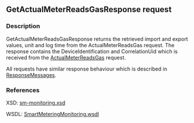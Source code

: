 ## GetActualMeterReadsGasResponse request

### Description
GetActualMeterReadsGasResponse returns the retrieved import and export values, unit and log time from the ActualMeterReadsGas request. The response contains the DeviceIdentification and CorrelationUid which is received from the [ActualMeterReadsGas](ActualMeterReadsGas.md) request.

All requests have similar response behaviour which is described in [ResponseMessages](./ResponseMessages.md).

### References

XSD: [sm-monitoring.xsd](https://github.com/OSGP/Platform/blob/development/osgp-adapter-ws-smartmetering/src/main/webapp/WEB-INF/wsdl/smartmetering/schemas/sm-monitoringsm-monitoring.xsd)

WSDL: [SmartMeteringMonitoring.wsdl](https://github.com/OSGP/Platform/blob/development/osgp-adapter-ws-smartmetering/src/main/webapp/WEB-INF/wsdl/smartmetering/SmartMeteringMonitoring.wsdl)
